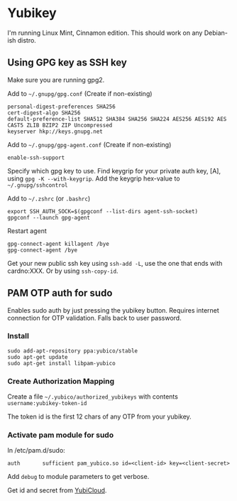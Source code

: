 # Yubikey

I'm running Linux Mint, Cinnamon edition. This should work on any Debian-ish distro.

## Using GPG key as SSH key

Make sure you are running gpg2.

Add to `~/.gnupg/gpg.conf` (Create if non-existing)
```
personal-digest-preferences SHA256
cert-digest-algo SHA256
default-preference-list SHA512 SHA384 SHA256 SHA224 AES256 AES192 AES CAST5 ZLIB BZIP2 ZIP Uncompressed
keyserver hkp://keys.gnupg.net
```

Add to `~/.gnupg/gpg-agent.conf` (Create if non-existing)
```
enable-ssh-support
```

Specify which gpg key to use. Find keygrip for your private auth key, [A], using `gpg -K --with-keygrip`. Add the keygrip hex-value to `~/.gnupg/sshcontrol`

Add to `~/.zshrc` (or `.bashrc`)
```
export SSH_AUTH_SOCK=$(gpgconf --list-dirs agent-ssh-socket)
gpgconf --launch gpg-agent
```

Restart agent
```
gpg-connect-agent killagent /bye
gpg-connect-agent /bye
```

Get your new public ssh key using `ssh-add -L`, use the one that ends with cardno:XXX. Or by using `ssh-copy-id`.

## PAM OTP auth for sudo

Enables sudo auth by just pressing the yubikey button. Requires internet connection for OTP validation. Falls back to user password.

### Install
```
sudo add-apt-repository ppa:yubico/stable
sudo apt-get update
sudo apt-get install libpam-yubico
```

### Create Authorization Mapping

Create a file `~/.yubico/authorized_yubikeys` with contents `username:yubikey-token-id`

The token id is the first 12 chars of any OTP from your yubikey.

### Activate pam module for sudo

In /etc/pam.d/sudo:

`auth       sufficient pam_yubico.so id=<client-id> key=<client-secret>`

Add `debug` to module parameters to get verbose.

Get id and secret from [YubiCloud](https://upgrade.yubico.com/getapikey/).
